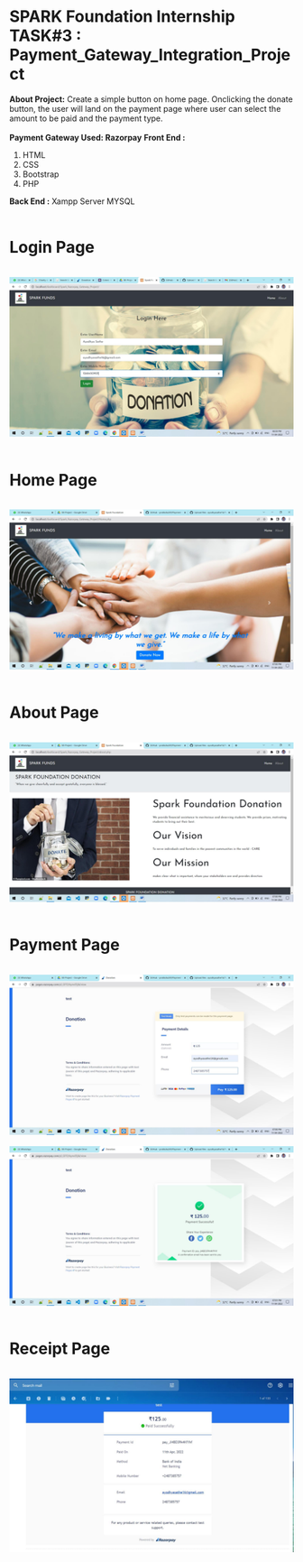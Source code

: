 # SPARK Foundation Internship TASK#3 : Payment_Gateway_Integration_Project
<b> About Project:</b>
Create a simple button on home page. Onclicking the donate button, the user will land on the payment page where user can select the amount to be paid and the payment type.
<br><br>
<b>Payment Gateway Used: Razorpay</b>
<b>Front End :</b>
<ol>
  <li>HTML</li>
  <li>CSS</li>
  <li>Bootstrap</li>
  <li>PHP</li>
</ol> 
<b>Back End :</b> Xampp Server MYSQL
<br><br>
<h1>Login Page</h1><br>
<img src="ScreenShots/login_page.jpg" alt="Index_Page">
<br><br>
<h1>Home Page</h1><br>
<img src="ScreenShots/home_page.jpg" alt="Home_Page">
<br><br>
<h1>About Page</h1><br>
<img src="ScreenShots/about_page.jpg" alt="About_Page">
<br><br>
<h1>Payment Page</h1><br>
<img src="ScreenShots/payment1_page.jpg" alt="Payment_Page">
<br><br>
<img src="ScreenShots/payment2_page.jpg" alt="Payment_Page">
<br><br>
<h1>Receipt Page</h1><br>
<img src="ScreenShots/receipt_page.jpg" alt="Receipt_Page">
<br><br>
